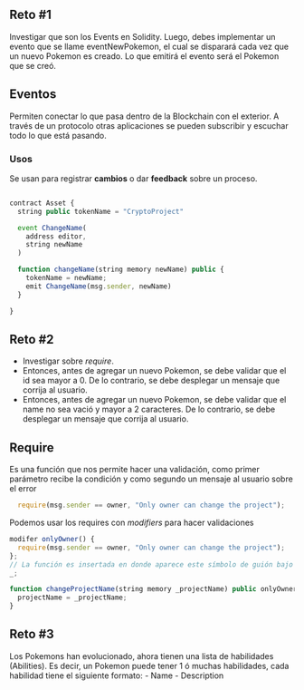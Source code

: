 <h2>Reto #1</h2>
Investigar que son los Events en Solidity. Luego, debes implementar un evento que se llame eventNewPokemon, el cual se disparará cada vez que un nuevo Pokemon es creado.  Lo que emitirá el evento será el Pokemon que se creó. 

## Eventos
Permiten conectar lo que pasa dentro de la Blockchain con el exterior. A través de un protocolo otras aplicaciones se pueden subscribir y escuchar todo lo que está pasando.

### Usos
Se usan para registrar **cambios** o dar **feedback** sobre un proceso.

```ts

contract Asset {
  string public tokenName = "CryptoProject"

  event ChangeName(
    address editor,
    string newName
  )

  function changeName(string memory newName) public {
    tokenName = newName;
    emit ChangeName(msg.sender, newName)
  }

}

```

<h2>Reto #2</h2>

- Investigar sobre _require_.
- Entonces, antes de agregar un nuevo Pokemon,  se debe validar que el id sea mayor a 0. De lo contrario, se debe desplegar un mensaje que corrija al usuario.
- Entonces, antes de agregar un nuevo Pokemon,  se debe validar que el name no sea vació y mayor a 2 caracteres. De lo contrario, se debe desplegar un mensaje que corrija al usuario.

## Require
Es una función que nos permite hacer una validación, como primer parámetro recibe la condición y como segundo un mensaje al usuario sobre el error

```ts
  require(msg.sender == owner, "Only owner can change the project");
```

Podemos usar los requires con _modifiers_ para hacer validaciones

```ts
modifer onlyOwner() {
  require(msg.sender == owner, "Only owner can change the project");
};
// La función es insertada en donde aparece este símbolo de guión bajo
_;

function changeProjectName(string memory _projectName) public onlyOwner {
  projectName = _projectName;
}
```

<h2>Reto #3</h2>
Los Pokemons han evolucionado, ahora tienen una lista de habilidades (Abilities). Es decir, un Pokemon puede tener 1 ó muchas habilidades, cada habilidad tiene el siguiente formato:
- Name
- Description 

